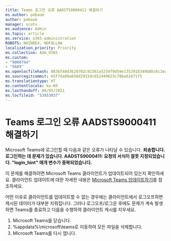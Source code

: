 ```yaml
---
title: Teams 로그인 오류 AADSTS9000411 해결하기
ms.author: pebaum
author: pebaum
manager: scotv
ms.audience: Admin
ms.topic: article
ms.service: o365-administration
ROBOTS: NOINDEX, NOFOLLOW
localization_priority: Priority
ms.collection: Adm_O365
ms.custom:
- "9000744"
- "5689"
ms.openlocfilehash: 883bf48d3628702c92361a5250f0d59e1352918349b8bc6c3eae5a948b72fc57
ms.sourcegitcommit: b5f7da89a650d2915dc652449623c78be6247175
ms.translationtype: HT
ms.contentlocale: ko-KR
ms.lasthandoff: 08/05/2021
ms.locfileid: "53953037"
---
```

# <a name="addressing-teams-sign-in-error-aadsts9000411"></a>Teams 로그인 오류 AADSTS9000411 해결하기

Microsoft Teams에 로그인할 때 다음과 같은 오류가 나타날 수 있습니다. **죄송합니다. 로그인하는 데 문제가 있습니다. AADSTS9000411: 요청의 서식이 잘못 지정되었습니다. "login_hint" 매개 변수가 중복되었습니다.**

이 문제를 해결하려면 Microsoft Teams 클라이언트가 업데이트되어 있는지 확인하세요. 클라이언트 업데이트에 대한 자세한 내용은 [Microsoft Teams 업데이트하기](https://support.office.com/article/Update-Microsoft-Teams-535a8e4b-45f0-4f6c-8b3d-91bca7a51db1)를 참조하세요.

어떤 이유로 클라이언트를 업데이트할 수 없는 경우에는 클라이언트에서 로그오프하면 캐시된 데이터가 대부분 지워집니다. 그러나 로그오프/로그온 후에도 문제가 계속 발생하면 Teams를 종료하고 다음을 수행하여 클라이언트 캐시를 지우세요.
1. Microsoft Teams를 닫습니다.
2. %appdata%\microsoft\teams로 이동하여 모든 파일을 삭제합니다.
3. Microsoft Teams를 다시 엽니다.
